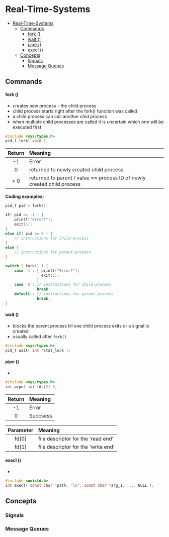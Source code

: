 # Real-Time-Systems

- [Real-Time-Systems](#real-time-systems)
  - [Commands](#commands)
      - [fork ()](#fork-)
      - [wait ()](#wait-)
      - [pipe ()](#pipe-)
      - [execl ()](#execl-)
  - [Concepts](#concepts)
    - [Signals](#signals)
    - [Message Queues](#message-queues)

## Commands

#### fork ()
- creates new process - the child process
- child process starts right after the fork() function was called
- a child process can call another chid process
- when multiple child processes are called it is uncertain which one will be executed first

```c
#include <sys/types.h>
pid_t fork( void );
```

| Return | Meaning                                                                 |
| :----: | :---------------------------------------------------------------------- |
|   -1   | Error                                                                   |
|   0    | returned to newly created child process                                 |
|  > 0   | returned to parent / value == process ID of newly created child process |

**Coding examples:**
```c
pid_t pid = fork();

if( pid == -1 ) {
    printf("Error!");   
    exit(1);
}
else if( pid == 0 ) {
    // instructions for child-process
}
else {
    // instructions for parent-process
}
```

```c
switch ( fork() ) {
    case -1 : { printf("Error!");
                exit(1);
              }
    case  0 : // instructions for child-process
              break;
    default : // instructions for parent-process
              break;
}
```


#### wait ()
- blocks the parent process till one child process exits or a signal is created 
- usually called after `fork()`

```c
#include <sys/types.h>
pid_t wait( int *stat_lock );
```


#### pipe ()
-

```c
#include <sys/types.h>
int pipe( int fds[2] );
```

| Return | Meaning  |
| :----: | :------- |
|   -1   | Error    |
|   0    | Succsess |

| Parameter | Meaning                             |
| :-------: | :---------------------------------- |
|   fd[0]   | file descriptor for the 'read end'  |
|   fd[1]   | file descriptor for the 'write end' |


#### execl ()
- 

```c
#include <unistd.h>
int execl( const char *path, "ls", const char *arg_1, ..., NULL );
```


## Concepts


### Signals


### Message Queues
